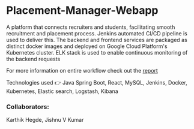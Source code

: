 # Placement-Manager-Webapp

A platform that connects recruiters and students, facilitating smooth recruitment and placement process. Jenkins automated CI/CD pipeline is used to deliver this. The backend and frontend services are packaged as distinct docker images and deployed on Google Cloud Platform's Kubernetes cluster. ELK stack is used to enable continuous monitoring of the backend requests

For more information on entire workflow check out the [report](https://github.com/karthikhegde05/Placement-Manager-Webapp/blob/main/SPE%20Major%20Project%20Report.pdf)

Technologies used :point_right: Java Spring Boot, React, MySQL, Jenkins, Docker, Kubernetes, Elastic search, Logstash, Kibana

### Collaborators:
Karthik Hegde, Jishnu V Kumar

